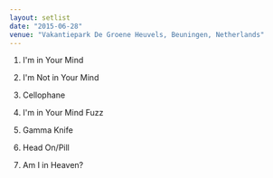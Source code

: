 ```yaml
---
layout: setlist
date: "2015-06-28"
venue: "Vakantiepark De Groene Heuvels, Beuningen, Netherlands"
---
```


 1. I'm in Your Mind

 2. I'm Not in Your Mind

 3. Cellophane

 4. I'm in Your Mind Fuzz

 5. Gamma Knife

 6. Head On/Pill

 7. Am I in Heaven?


